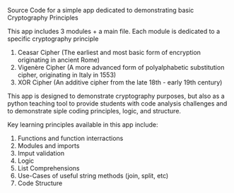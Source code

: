 Source Code for a simple app dedicated to demonstrating basic Cryptography Principles

This app includes 3 modules + a main file. Each module is dedicated to a specific cryptography principle

1. Ceasar Cipher (The earliest and most basic form of encryption originating in ancient Rome)
2. Vigenère Cipher (A more advanced form of polyalphabetic substitution cipher, originating in Italy in 1553)
3. XOR Cipher (An additive cipher from the late 18th - early 19th century)

This app is designed to demonstrate cryptography purposes, but also as a python teaching tool to provide students with code analysis challenges and to demonstrate siple coding principles, logic, and structure.

Key learning principles available in this app include:

1. Functions and function interractions
2. Modules and imports
3. Imput validation
4. Logic
5. List Comprehensions
6. Use-Cases of useful string methods (join, split, etc)
7. Code Structure
